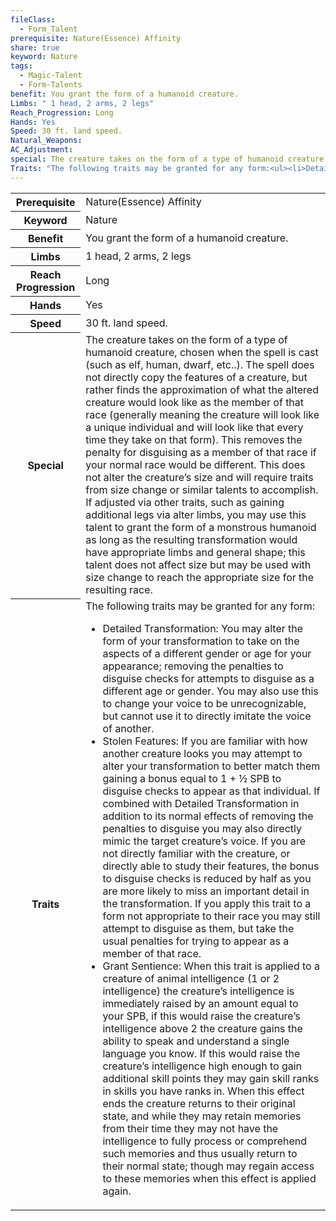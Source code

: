 ```yaml
---
fileClass:
  - Form_Talent
prerequisite: Nature(Essence) Affinity
share: true
keyword: Nature
tags:
  - Magic-Talent
  - Form-Talents
benefit: You grant the form of a humanoid creature.
Limbs: " 1 head, 2 arms, 2 legs"
Reach_Progression: Long
Hands: Yes
Speed: 30 ft. land speed.
Natural_Weapons: 
AC_Adjustment: 
special: The creature takes on the form of a type of humanoid creature, chosen when the spell is cast (such as elf, human, dwarf, etc..). The spell does not directly copy the features of a creature, but rather finds the approximation of what the altered creature would look like as the member of that race (generally meaning the creature will look like a unique individual and will look like that every time they take on that form). This removes the penalty for disguising as a member of that race if your normal race would be different. This does not alter the creature’s size and will require traits from size change or similar talents to accomplish. If adjusted via other traits, such as gaining additional legs via alter limbs, you may use this talent to grant the form of a monstrous humanoid as long as the resulting transformation would have appropriate limbs and general shape; this talent does not affect size but may be used with size change to reach the appropriate size for the resulting race.
Traits: "The following traits may be granted for any form:<ul><li>Detailed Transformation: You may alter the form of your transformation to take on the aspects of a different gender or age for your appearance; removing the penalties to disguise checks for attempts to disguise as a different age or gender. You may also use this to change your voice to be unrecognizable, but cannot use it to directly imitate the voice of another.</li><li>Stolen Features: If you are familiar with how another creature looks you may attempt to alter your transformation to better match them gaining a bonus equal to 1 + ½ SPB to disguise checks to appear as that individual. If combined with Detailed Transformation in addition to its normal effects of removing the penalties to disguise you may also directly mimic the target creature’s voice. If you are not directly familiar with the creature, or directly able to study their features, the bonus to disguise checks is reduced by half as you are more likely to miss an important detail in the transformation. If you apply this trait to a form not appropriate to their race you may still attempt to disguise as them, but take the usual penalties for trying to appear as a member of that race.</li><li>Grant Sentience: When this trait is applied to a creature of animal intelligence (1 or 2 intelligence) the creature’s intelligence is immediately raised by an amount equal to your SPB, if this would raise the creature’s intelligence above 2 the creature gains the ability to speak and understand a single language you know. If this would raise the creature’s intelligence high enough to gain additional skill points they may gain skill ranks in skills you have ranks in. When this effect ends the creature returns to their original state, and while they may retain memories from their time they may not have the intelligence to fully process or comprehend such memories and thus usually return to their normal state; though may regain access to these memories when this effect is applied again.</li></ul>"
---
```


<p><span style="overflow-x: auto;"><table><tbody><tr><th>Prerequisite</th><td>Nature(Essence) Affinity</td></tr><tr><th>Keyword</th><td>Nature</td></tr><tr><th>Benefit</th><td>You grant the form of a humanoid creature.</td></tr><tr><th>Limbs</th><td> 1 head, 2 arms, 2 legs</td></tr><tr><th>Reach Progression</th><td>Long</td></tr><tr><th>Hands</th><td>Yes</td></tr><tr><th>Speed</th><td>30 ft. land speed.</td></tr><tr><th>Special</th><td>The creature takes on the form of a type of humanoid creature, chosen when the spell is cast (such as elf, human, dwarf, etc..). The spell does not directly copy the features of a creature, but rather finds the approximation of what the altered creature would look like as the member of that race (generally meaning the creature will look like a unique individual and will look like that every time they take on that form). This removes the penalty for disguising as a member of that race if your normal race would be different. This does not alter the creature’s size and will require traits from size change or similar talents to accomplish. If adjusted via other traits, such as gaining additional legs via alter limbs, you may use this talent to grant the form of a monstrous humanoid as long as the resulting transformation would have appropriate limbs and general shape; this talent does not affect size but may be used with size change to reach the appropriate size for the resulting race.</td></tr><tr><th>Traits</th><td>The following traits may be granted for any form:<ul><li>Detailed Transformation: You may alter the form of your transformation to take on the aspects of a different gender or age for your appearance; removing the penalties to disguise checks for attempts to disguise as a different age or gender. You may also use this to change your voice to be unrecognizable, but cannot use it to directly imitate the voice of another.</li><li>Stolen Features: If you are familiar with how another creature looks you may attempt to alter your transformation to better match them gaining a bonus equal to 1 + ½ SPB to disguise checks to appear as that individual. If combined with Detailed Transformation in addition to its normal effects of removing the penalties to disguise you may also directly mimic the target creature’s voice. If you are not directly familiar with the creature, or directly able to study their features, the bonus to disguise checks is reduced by half as you are more likely to miss an important detail in the transformation. If you apply this trait to a form not appropriate to their race you may still attempt to disguise as them, but take the usual penalties for trying to appear as a member of that race.</li><li>Grant Sentience: When this trait is applied to a creature of animal intelligence (1 or 2 intelligence) the creature’s intelligence is immediately raised by an amount equal to your SPB, if this would raise the creature’s intelligence above 2 the creature gains the ability to speak and understand a single language you know. If this would raise the creature’s intelligence high enough to gain additional skill points they may gain skill ranks in skills you have ranks in. When this effect ends the creature returns to their original state, and while they may retain memories from their time they may not have the intelligence to fully process or comprehend such memories and thus usually return to their normal state; though may regain access to these memories when this effect is applied again.</li></ul></td></tr></tbody></table></span></p>
